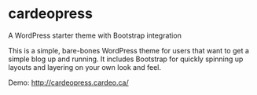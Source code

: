 cardeopress
===========

A WordPress starter theme with Bootstrap integration

This is a simple, bare-bones WordPress theme for users that want to get a simple blog up and running. It includes Bootstrap for quickly spinning up layouts and layering on your own look and feel. 

Demo: http://cardeopress.cardeo.ca/

